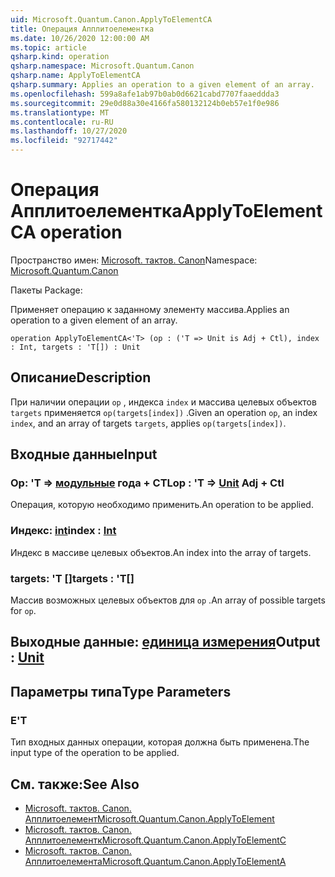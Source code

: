 ```yaml
---
uid: Microsoft.Quantum.Canon.ApplyToElementCA
title: Операция Апплитоелементка
ms.date: 10/26/2020 12:00:00 AM
ms.topic: article
qsharp.kind: operation
qsharp.namespace: Microsoft.Quantum.Canon
qsharp.name: ApplyToElementCA
qsharp.summary: Applies an operation to a given element of an array.
ms.openlocfilehash: 599a8afe1ab97b0ab0d6621cabd7707faaeddda3
ms.sourcegitcommit: 29e0d88a30e4166fa580132124b0eb57e1f0e986
ms.translationtype: MT
ms.contentlocale: ru-RU
ms.lasthandoff: 10/27/2020
ms.locfileid: "92717442"
---
```

# <a name="applytoelementca-operation"></a><span data-ttu-id="64874-102">Операция Апплитоелементка</span><span class="sxs-lookup"><span data-stu-id="64874-102">ApplyToElementCA operation</span></span>

<span data-ttu-id="64874-103">Пространство имен: [Microsoft. тактов. Canon](xref:Microsoft.Quantum.Canon)</span><span class="sxs-lookup"><span data-stu-id="64874-103">Namespace: [Microsoft.Quantum.Canon](xref:Microsoft.Quantum.Canon)</span></span>

<span data-ttu-id="64874-104">Пакеты [](https://nuget.org/packages/)</span><span class="sxs-lookup"><span data-stu-id="64874-104">Package: [](https://nuget.org/packages/)</span></span>


<span data-ttu-id="64874-105">Применяет операцию к заданному элементу массива.</span><span class="sxs-lookup"><span data-stu-id="64874-105">Applies an operation to a given element of an array.</span></span>

```qsharp
operation ApplyToElementCA<'T> (op : ('T => Unit is Adj + Ctl), index : Int, targets : 'T[]) : Unit
```


## <a name="description"></a><span data-ttu-id="64874-106">Описание</span><span class="sxs-lookup"><span data-stu-id="64874-106">Description</span></span>

<span data-ttu-id="64874-107">При наличии операции `op` , индекса `index` и массива целевых объектов `targets` применяется `op(targets[index])` .</span><span class="sxs-lookup"><span data-stu-id="64874-107">Given an operation `op`, an index `index`, and an array of targets `targets`, applies `op(targets[index])`.</span></span>

## <a name="input"></a><span data-ttu-id="64874-108">Входные данные</span><span class="sxs-lookup"><span data-stu-id="64874-108">Input</span></span>

### <a name="op--t--unit-adj--ctl"></a><span data-ttu-id="64874-109">Op: 'T => [модульные](xref:microsoft.quantum.lang-ref.unit) года + CTL</span><span class="sxs-lookup"><span data-stu-id="64874-109">op : 'T => [Unit](xref:microsoft.quantum.lang-ref.unit) Adj + Ctl</span></span>

<span data-ttu-id="64874-110">Операция, которую необходимо применить.</span><span class="sxs-lookup"><span data-stu-id="64874-110">An operation to be applied.</span></span>


### <a name="index--int"></a><span data-ttu-id="64874-111">Индекс: [int](xref:microsoft.quantum.lang-ref.int)</span><span class="sxs-lookup"><span data-stu-id="64874-111">index : [Int](xref:microsoft.quantum.lang-ref.int)</span></span>

<span data-ttu-id="64874-112">Индекс в массиве целевых объектов.</span><span class="sxs-lookup"><span data-stu-id="64874-112">An index into the array of targets.</span></span>


### <a name="targets--t"></a><span data-ttu-id="64874-113">targets: 'T []</span><span class="sxs-lookup"><span data-stu-id="64874-113">targets : 'T[]</span></span>

<span data-ttu-id="64874-114">Массив возможных целевых объектов для `op` .</span><span class="sxs-lookup"><span data-stu-id="64874-114">An array of possible targets for `op`.</span></span>



## <a name="output--unit"></a><span data-ttu-id="64874-115">Выходные данные: [единица измерения](xref:microsoft.quantum.lang-ref.unit)</span><span class="sxs-lookup"><span data-stu-id="64874-115">Output : [Unit](xref:microsoft.quantum.lang-ref.unit)</span></span>



## <a name="type-parameters"></a><span data-ttu-id="64874-116">Параметры типа</span><span class="sxs-lookup"><span data-stu-id="64874-116">Type Parameters</span></span>

### <a name="t"></a><span data-ttu-id="64874-117">Е</span><span class="sxs-lookup"><span data-stu-id="64874-117">'T</span></span>

<span data-ttu-id="64874-118">Тип входных данных операции, которая должна быть применена.</span><span class="sxs-lookup"><span data-stu-id="64874-118">The input type of the operation to be applied.</span></span>

## <a name="see-also"></a><span data-ttu-id="64874-119">См. также:</span><span class="sxs-lookup"><span data-stu-id="64874-119">See Also</span></span>

- [<span data-ttu-id="64874-120">Microsoft. тактов. Canon. Апплитоелемент</span><span class="sxs-lookup"><span data-stu-id="64874-120">Microsoft.Quantum.Canon.ApplyToElement</span></span>](xref:Microsoft.Quantum.Canon.ApplyToElement)
- [<span data-ttu-id="64874-121">Microsoft. тактов. Canon. Апплитоелементк</span><span class="sxs-lookup"><span data-stu-id="64874-121">Microsoft.Quantum.Canon.ApplyToElementC</span></span>](xref:Microsoft.Quantum.Canon.ApplyToElementC)
- [<span data-ttu-id="64874-122">Microsoft. тактов. Canon. Апплитоелемента</span><span class="sxs-lookup"><span data-stu-id="64874-122">Microsoft.Quantum.Canon.ApplyToElementA</span></span>](xref:Microsoft.Quantum.Canon.ApplyToElementA)